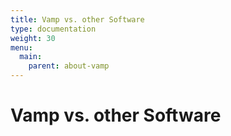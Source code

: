```yaml
---
title: Vamp vs. other Software
type: documentation
weight: 30
menu:
  main:
    parent: about-vamp
---
```


# Vamp vs. other Software
